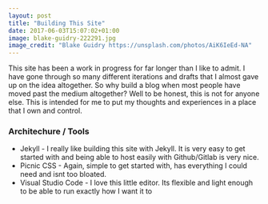 ```yaml
---
layout: post
title: "Building This Site"
date: 2017-06-03T15:07:02+01:00
image: blake-guidry-222291.jpg
image_credit: "Blake Guidry https://unsplash.com/photos/AiK6IeEd-NA"
---
```


This site has been a work in progress for far longer than I like to admit. I have gone through so many different iterations and drafts that I almost gave up on the idea altogether. So why build a blog when most people have moved past the medium altogether? Well to be honest, this is not for anyone else. This is intended for me to put my thoughts and experiences in a place that I own and control.

### Architechure / Tools

* Jekyll - I really like building this site with Jekyll. It is very easy to get started with and being able to host easily with Github/Gitlab is very nice.
* Picnic CSS - Again, simple to get started with, has everything I could need and isnt too bloated.
* Visual Studio Code - I love this little editor. Its flexible and light enough to be able to run exactly how I want it to